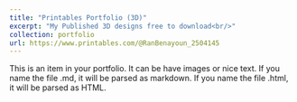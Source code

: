 ```yaml
---
title: "Printables Portfolio (3D)"
excerpt: "My Published 3D designs free to download<br/>"
collection: portfolio
url: https://www.printables.com/@RanBenayoun_2504145
---
```


This is an item in your portfolio. It can be have images or nice text. If you name the file .md, it will be parsed as markdown. If you name the file .html, it will be parsed as HTML. 
